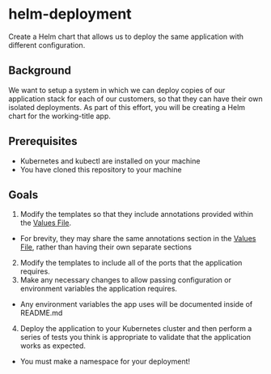 # helm-deployment

Create a Helm chart that allows us to deploy the same application with different configuration.

## Background

We want to setup a system in which we can deploy copies of our application stack for each of our customers, so that they can have their own isolated deployments. As part of this effort, you will be creating a Helm chart for the working-title app.

## Prerequisites

- Kubernetes and kubectl are installed on your machine
- You have cloned this repository to your machine

## Goals

1. Modify the templates so that they include annotations provided within the [Values File](https://helm.sh/docs/chart_template_guide/values_files/).
  - For brevity, they may share the same annotations section in the [Values File](https://helm.sh/docs/chart_template_guide/values_files/), rather than having their own separate sections
2. Modify the templates to include all of the ports that the application requires.
3. Make any necessary changes to allow passing configuration or environment variables the application requires.
  - Any environment variables the app uses will be documented inside of README.md 
4. Deploy the application to your Kubernetes cluster and then perform a series of tests you think is appropriate to validate that the application works as expected.
  - You must make a namespace for your deployment!
